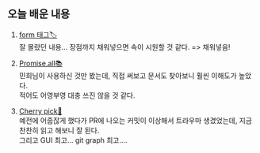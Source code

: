 ## 오늘 배운 내용

1. [form 태그🏷️](https://www.notion.so/cnri/HTML-526ad262a8a74fe1a9a2bef8aea4d3d3#ea23c40bb5e04848a17444749d5e6cfb)  
  잘 몰랐던 내용... 장점까지 채워넣으면 속이 시원할 것 같다. => 채워넣음!
  
2. [Promise.all📚](https://www.notion.so/cnri/Promise-7bfa429e23ca41e384aa04f19884dea3#a6790f8c07064281b1318a42d89d9694)  
  민희님이 사용하신 것만 봤는데, 직접 써보고 문서도 찾아보니 훨씬 이해도가 높았다.  
  적어도 어영부영 대충 쓰진 않을 것 같다. 
  
3. [Cherry pick🍒](https://www.notion.so/cnri/git-b0d8ae2660df4d4aa8f0058d8fea0ce3#ad2821a082d74e95a106cb7aefb2466e)   
  예전에 어줍잖게 했다가 PR에 나오는 커밋이 이상해서 트라우마 생겼었는데, 지금 찬찬히 읽고 해보니 잘 된다.   
  그리고 GUI 최고... git graph 최고....
     
